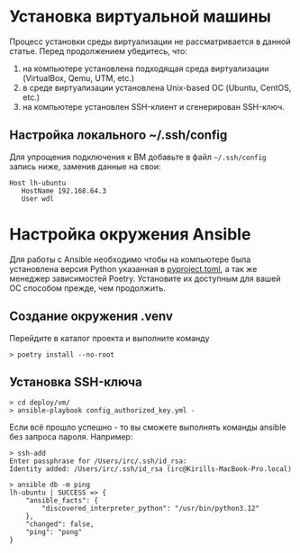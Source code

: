 # Установка виртуальной машины
Процесс установки среды виртуализации не рассматривается в данной статье. Перед продолжением убедитесь, что:
1. на компьютере установлена подходящая среда виртуализации (VirtualBox, Qemu, UTM, etc.)
2. в среде виртуализации установлена Unix-based ОС (Ubuntu, CentOS, etc.)
3. на компьютере установлен SSH-клиент и сгенерирован SSH-ключ.

## Настройка локального ~/.ssh/config
Для упрощения подключения к ВМ добавьте в файл `~/.ssh/config` запись ниже, заменив данные на свои:
```
Host lh-ubuntu
   HostName 192.168.64.3
   User wdl
```

# Настройка окружения Ansible
Для работы с Ansible необходимо чтобы на компьютере была установлена версия Python указанная в [pyproject.toml](../../pyproject.toml), 
а так же менеджер зависимостей Poetry. Установите их доступным для вашей ОС способом прежде, чем продолжить.

## Создание окружения .venv
Перейдите в каталог проекта и выполните команду
```shell
> poetry install --no-root
```

## Установка SSH-ключа
```shell
> cd deploy/vm/
> ansible-playbook config_authorized_key.yml -
```
Если всё прошло успешно - то вы сможете выполнять команды ansible без запроса пароля. Например:
```shell
> ssh-add
Enter passphrase for /Users/irc/.ssh/id_rsa: 
Identity added: /Users/irc/.ssh/id_rsa (irc@Kirills-MacBook-Pro.local)

> ansible db -m ping
lh-ubuntu | SUCCESS => {
    "ansible_facts": {
        "discovered_interpreter_python": "/usr/bin/python3.12"
    },
    "changed": false,
    "ping": "pong"
}
```
